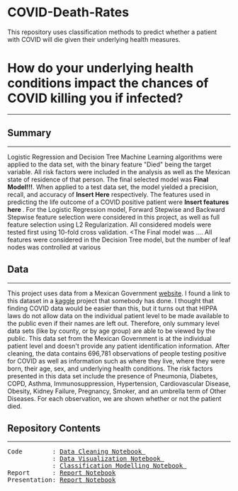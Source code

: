 # COVID-Death-Rates
This repository uses classification methods to predict whether a patient with COVID will die given their underlying health measures.
# How do your underlying health conditions impact the chances of COVID killing you if infected?
---
## Summary
---
Logistic Regression and Decision Tree Machine Learning algorithms were applied to the data set, with the binary feature "Died" being the target variable. All risk factors were included in the analysis as well as the Mexican state of residence of that person. The final selected model was <b>Final Model!!!</b>. When applied to a test data set, the model yielded a precision, recall, and accuracy of <b> Insert Here</b> respectively. The features used in predicting the life outcome of a COVID positive patient were <b> Insert features here </b>.
For the Logistic Regression model, Forward Stepwise and Backward Stepwise feature selection were considered in this project, as well as full feature selection using L2 Regularization. All considered models were tested first using 10-fold cross validation. <The Final model was ...</b>. 
All features were considered in the Decision Tree model, but the number of leaf nodes was controlled at various 
## Data
---
This project uses data from a Mexican Government [website](https://www.gob.mx/salud/documentos/datos-abiertos-152127). I found a link to this dataset in a [kaggle](https://www.kaggle.com/tanmoyx/covid19-patient-precondition-dataset) project that somebody has done. I thought that finding COVID data would be easier than this, but it turns out that HIPPA laws do not allow data on the individual patient level to be made available to the public even if their names are left out. Therefore, only summary level data sets (like by county, or by age group) are able to be viewed by the public. This data set from the Mexican Government is at the individual patient level and doesn't provide any patient identification information.
After cleaning, the data contains 696,781 observations of people testing positive for COVID as well as information such as where they live, where they were born, their age, sex, and underlying health conditions. The risk factors presented in this data set include the presence of Pneumonia, Diabetes, COPD, Asthma, Immunosuppression, Hypertension, Cardiovascular Disease, Obesity, Kidney Failure, Pregnancy, Smoker, and an umbrella term of Other Diseases. For each observation, we are shown whether or not the patient died.
## Repository Contents
---
<pre>
Code        : <a href=https://github.com/harperd17/COVID-Death-Rates/blob/master/Notebooks/Data_Cleanup.ipynb>Data Cleaning Notebook </a>
            : <a href=https://github.com/harperd17/COVID-Death-Rates/blob/master/Notebooks/Data_Visualizations.ipynb>Data Visualization Notebook </a>
            : <a href=https://github.com/harperd17/COVID-Death-Rates/blob/master/Notebooks/Modelling_code.ipynb>Classification Modelling Notebook </a>
Report      : <a href=https://github.com/harperd17/COVID-Death-Rates/blob/master/Report/Report_Notebook.ipynb>Report Notebook</a>
Presentation: <a href=https://github.com/harperd17/COVID-Death-Rates/blob/master/Presentation/Presentation_Slides.html>Report Notebook</a>
</pre>

